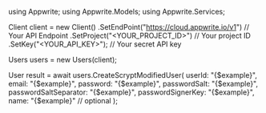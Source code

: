 using Appwrite;
using Appwrite.Models;
using Appwrite.Services;

Client client = new Client()
    .SetEndPoint("https://cloud.appwrite.io/v1") // Your API Endpoint
    .SetProject("<YOUR_PROJECT_ID>") // Your project ID
    .SetKey("<YOUR_API_KEY>"); // Your secret API key

Users users = new Users(client);

User result = await users.CreateScryptModifiedUser(
    userId: "{$example}",
    email: "{$example}",
    password: "{$example}",
    passwordSalt: "{$example}",
    passwordSaltSeparator: "{$example}",
    passwordSignerKey: "{$example}",
    name: "{$example}" // optional
);